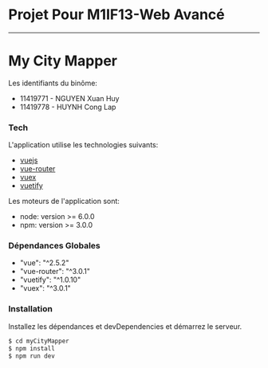 #  Projet Pour M1IF13-Web Avancé
-----------------------------------------------------------------------------------
# My City Mapper

Les identifiants du binôme:

  - 11419771 - NGUYEN Xuan Huy
  - 11419778 - HUYNH Cong Lap

### Tech

L'application utilise les technologies suivants:

* [vuejs](https://vuejs.org/)
* [vue-router](https://router.vuejs.org/en/)
* [vuex](https://vuex.vuejs.org/en/)
* [vuetify](https://vuetifyjs.com/en/)

Les moteurs de l'application sont:
* node: version >= 6.0.0
* npm: version >= 3.0.0

### Dépendances Globales

* "vue": "^2.5.2"
* "vue-router": "^3.0.1"
* "vuetify": "^1.0.10"
* "vuex": "^3.0.1"

### Installation

Installez les dépendances et devDependencies et démarrez le serveur.

```sh
$ cd myCityMapper
$ npm install
$ npm run dev
```
